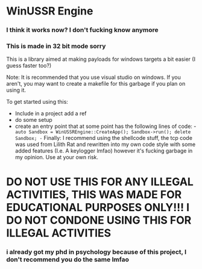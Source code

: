 # WinUSSR Engine
### I think it works now? I don't fucking know anymore
### This is made in 32 bit mode sorry 

This is a library aimed at making payloads for windows targets a bit easier (I guess faster too?)

Note: It is recommended that you use visual studio on windows. If you aren't, you may want to create a makefile for this garbage if you plan on using it.

To get started using this:
- Include in a project add a ref
- do some setup
- create an entry point that at some point has the following lines of code:
  -```
    auto Sandbox = WinUSSREngine::CreateApp();
    Sandbox->run();
    delete Sandbox;
  -```
Finally: I recommend using the shellcode stuff, the tcp code was used from Lilith Rat and rewritten into my own code style with some added features (I.e. A keylogger lmfao)
         however it's fucking garbage in my opinion. Use at your own risk.
         
# DO NOT USE THIS FOR ANY ILLEGAL ACTIVITIES, THIS WAS MADE FOR EDUCATIONAL PURPOSES ONLY!!! I DO NOT CONDONE USING THIS FOR ILLEGAL ACTIVITIES
### i already got my phd in psychology because of this project, I don't recommend you do the same lmfao
